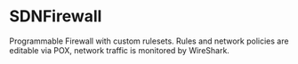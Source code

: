 # SDNFirewall

Programmable Firewall with custom rulesets. Rules and network policies are editable via POX, network traffic is monitored by WireShark.
